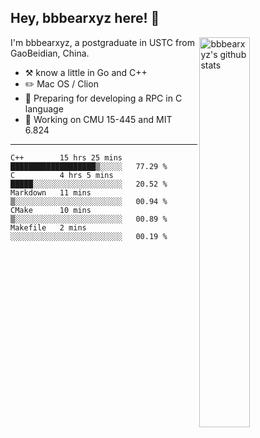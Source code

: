 ## Hey, bbbearxyz here! :wave:

<img align="right" alt="bbbearxyz's github stats" width="40%" src="https://github-readme-stats.vercel.app/api?username=bbbearxyz&show_icons=true">

I'm bbbearxyz, a postgraduate in USTC from GaoBeidian, China.

-   :hammer_and_pick:    know a little in Go and C++
-   :pencil2: Mac OS / Clion
-   :seedling: Preparing for developing a RPC in C language 
-   :thinking: Working on CMU 15-445 and MIT 6.824
---
<!--START_SECTION:waka-->
```text
C++        15 hrs 25 mins  ███████████████████▒░░░░░   77.29 % 
C          4 hrs 5 mins    █████░░░░░░░░░░░░░░░░░░░░   20.52 % 
Markdown   11 mins         ▒░░░░░░░░░░░░░░░░░░░░░░░░   00.94 % 
CMake      10 mins         ▒░░░░░░░░░░░░░░░░░░░░░░░░   00.89 % 
Makefile   2 mins          ░░░░░░░░░░░░░░░░░░░░░░░░░   00.19 % 
```
<!--END_SECTION:waka-->
